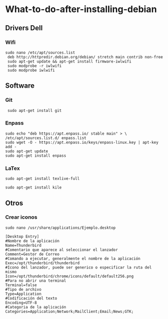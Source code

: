 # What-to-do-after-installing-debian

## Drivers Dell

### Wifi

```
sudo nano /etc/apt/sources.list 
 deb http://httpredir.debian.org/debian/ stretch main contrib non-free  
 sudo apt-get update && apt-get install firmware-iwlwifi  
 sudo modprobe -r iwlwifi 
 sudo modprobe iwlwifi
 ```

## Software

### Git

``` sudo apt-get install git```

### Enpass 

``` 
sudo echo "deb https://apt.enpass.io/ stable main" > \   /etc/apt/sources.list.d/ enpass.list 
sudo wget -O - https://apt.enpass.io/keys/enpass-linux.key | apt-key add -
sudo apt-get update
sudo apt-get install enpass
``` 
### LaTex
```
sudo apt-get install texlive-full

sudo apt-get install kile
```

## Otros

### Crear iconos 

```
sudo nano /usr/share/applications/Ejemplo.desktop

[Desktop Entry]
#Nombre de la aplicación
Name=Thunderbird
#Comentario que aparece al seleccionar el lanzador
Comment=Gestor de Correo
#Comando a ejecutar, generalmente el nombre de la aplicación
Exec=/opt/thunderbird/thunderbird
#Icono del lanzador, puede ser generico o especificar la ruta del mismo
Icon=/opt/thunderbird/chrome/icons/default/default256.png
#Para no abrir una terminal
Terminal=false
#Tipo de archivo
Type=Application
#Codificación del texto
Encoding=UTF-8
#Categoria de la aplicación
Categories=Application;Network;MailClient;Email;News;GTK;
```


